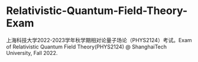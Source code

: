# Relativistic-Quantum-Field-Theory-Exam
上海科技大学2022-2023学年秋学期相对论量子场论（PHYS2124）考试。Exam of Relativistic Quantum Field Theory(PHYS2124) @ ShanghaiTech University, Fall 2022.
